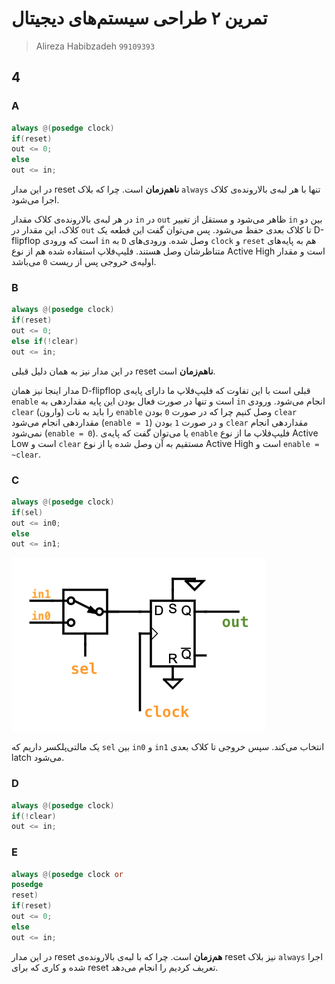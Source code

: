 # تمرین ۲ طراحی سیستم‌های دیجیتال
> Alireza Habibzadeh `99109393`

## 4
### A
```verilog
always @(posedge clock)
if(reset)
out <= 0;
else
out <= in;
```

در این مدار reset **ناهم‌زمان** است. چرا که بلاک `always` تنها با هر لبه‌ی بالارونده‌ی کلاک اجرا می‌شود.

در هر لبه‌ی بالارونده‌ی کلاک مقدار `in` در `out` ظاهر می‌شود و مستقل از تغییر `in` بین دو کلاک، این مقدار در `out` تا کلاک بعدی حفظ می‌شود. پس می‌توان گفت این قطعه یک D-flipflop است که ورودی `in` به `D` وصل شده.
ورودی‌های `clock` و `reset` هم به پایه‌های متناظرشان وصل هستند.
فلیپ‌فلاپ استفاده شده هم از نوع
Active High
است و مقدار اولیه‌ی خروجی پس از ریست `0` می‌باشد.
### B
```verilog
always @(posedge clock)
if(reset)
out <= 0;
else if(!clear)
out <= in;
```

در این مدار نیز به همان دلیل قبلی reset **ناهم‌زمان** است.

مدار اینجا نیز همان D-flipflop قبلی است با این تفاوت که فلیپ‌فلاپ ما دارای پایه‌ی `enable` است و تنها در صورت فعال بودن این پایه مقداردهی به `in` انجام می‌شود. ورودی `clear` را باید به نات (وارون) `enable‍` وصل کنیم چرا که در صورت `0` بودن `clear`
مقداردهی انجام می‌شود (`enable = 1`) و در صورت `1` بودن `clear` مقداردهی انجام نمی‌شود (`enable = 0`).
یا می‌توان گفت که پایه‌ی `enable` فلیپ‌فلاپ ما از نوع Active Low است و `clear‍‍` مستقیم به آن وصل شده یا از نوع Active High است و `enable = ~clear`.

### C
```verilog
always @(posedge clock)
if(sel)
out <= in0;
else
out <= in1;
```

![circuit-C](circuitC.png)

یک مالتی‌پلکسر داریم که `sel` بین `in0` و `in1` انتخاب می‌کند. سپس خروجی تا کلاک بعدی latch می‌شود. 

### D
```verilog
always @(posedge clock)
if(!clear)
out <= in;
```

### E
```verilog
always @(posedge clock or
posedge
reset)
if(reset)
out <= 0;
else
out <= in;
```

در این مدار reset **هم‌زمان** است. چرا که با لبه‌ی بالارونده‌ی reset نیز بلاک `always` اجرا شده و کاری که برای reset تعریف کردیم را انجام می‌دهد.

